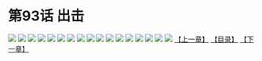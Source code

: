 # 第93话 出击
![](https://s1.baozimh.com/scomic/sanyanxiaotianlu-samanhua/0/92-ipzl/1.jpg)
![](https://s1.baozimh.com/scomic/sanyanxiaotianlu-samanhua/0/92-ipzl/2.jpg)
![](https://s1.baozimh.com/scomic/sanyanxiaotianlu-samanhua/0/92-ipzl/3.jpg)
![](https://s1.baozimh.com/scomic/sanyanxiaotianlu-samanhua/0/92-ipzl/4.jpg)
![](https://s1.baozimh.com/scomic/sanyanxiaotianlu-samanhua/0/92-ipzl/5.jpg)
![](https://s1.baozimh.com/scomic/sanyanxiaotianlu-samanhua/0/92-ipzl/6.jpg)
![](https://s1.baozimh.com/scomic/sanyanxiaotianlu-samanhua/0/92-ipzl/7.jpg)
![](https://s1.baozimh.com/scomic/sanyanxiaotianlu-samanhua/0/92-ipzl/8.jpg)
![](https://s1.baozimh.com/scomic/sanyanxiaotianlu-samanhua/0/92-ipzl/9.jpg)
![](https://s1.baozimh.com/scomic/sanyanxiaotianlu-samanhua/0/92-ipzl/10.jpg)
![](https://s1.baozimh.com/scomic/sanyanxiaotianlu-samanhua/0/92-ipzl/11.jpg)
![](https://s1.baozimh.com/scomic/sanyanxiaotianlu-samanhua/0/92-ipzl/12.jpg)
![](https://s1.baozimh.com/scomic/sanyanxiaotianlu-samanhua/0/92-ipzl/13.jpg)
![](https://s1.baozimh.com/scomic/sanyanxiaotianlu-samanhua/0/92-ipzl/14.jpg)
![](https://s1.baozimh.com/scomic/sanyanxiaotianlu-samanhua/0/92-ipzl/15.jpg)
![](https://s1.baozimh.com/scomic/sanyanxiaotianlu-samanhua/0/92-ipzl/16.jpg)
![](https://s1.baozimh.com/scomic/sanyanxiaotianlu-samanhua/0/92-ipzl/17.jpg)
[【上一章】](./92.md)
[【目录】](./README.md)
[【下一章】](./94.md)
